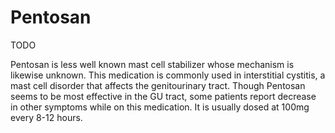 <!--
source: GPT-4o
tags: mast-cell-stabilizers medications
-->

# Pentosan

TODO

Pentosan is less well known mast cell stabilizer whose mechanism is likewise unknown. This medication is commonly used in interstitial cystitis, a mast cell disorder that affects the genitourinary tract. Though Pentosan seems to be most effective in the GU tract, some patients report decrease in other symptoms while on this medication. It is usually dosed at 100mg every 8-12 hours.

